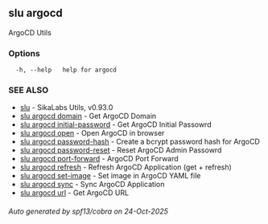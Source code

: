## slu argocd

ArgoCD Utils

### Options

```
  -h, --help   help for argocd
```

### SEE ALSO

* [slu](slu.md)	 - SikaLabs Utils, v0.93.0
* [slu argocd domain](slu_argocd_domain.md)	 - Get ArgoCD Domain
* [slu argocd initial-password](slu_argocd_initial-password.md)	 - Get ArgoCD Initial Passowrd
* [slu argocd open](slu_argocd_open.md)	 - Open ArgoCD in browser
* [slu argocd password-hash](slu_argocd_password-hash.md)	 - Create a bcrypt password hash for ArgoCD
* [slu argocd password-reset](slu_argocd_password-reset.md)	 - Reset ArgoCD Admin Passowrd
* [slu argocd port-forward](slu_argocd_port-forward.md)	 - ArgoCD Port Forward
* [slu argocd refresh](slu_argocd_refresh.md)	 - Refresh ArgoCD Application (get + refresh)
* [slu argocd set-image](slu_argocd_set-image.md)	 - Set image in ArgoCD YAML file
* [slu argocd sync](slu_argocd_sync.md)	 - Sync ArgoCD Application
* [slu argocd url](slu_argocd_url.md)	 - Get ArgoCD URL

###### Auto generated by spf13/cobra on 24-Oct-2025
